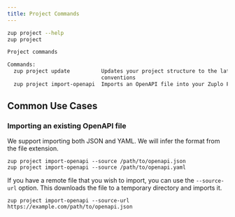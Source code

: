 ```yaml
---
title: Project Commands
---
```


```bash
zup project --help
zup project

Project commands

Commands:
  zup project update          Updates your project structure to the latest
                              conventions
  zup project import-openapi  Imports an OpenAPI file into your Zuplo Project

```

## Common Use Cases

### Importing an existing OpenAPI file

We support importing both JSON and YAML. We will infer the format from the file
extension.

```
zup project import-openapi --source /path/to/openapi.json
zup project import-openapi --source /path/to/openapi.yaml
```

If you have a remote file that you wish to import, you can use the
`--source-url` option. This downloads the file to a temporary directory and
imports it.

```
zup project import-openapi --source-url https://example.com/path/to/openapi.json
```
